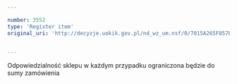 ```yaml
---

number: 3552
type: 'Register item'
original_uri: 'http://decyzje.uokik.gov.pl/nd_wz_um.nsf/0/7015A265F857EF1BC1257A540037F2AE?OpenDocument'


---
```


Odpowiedzialność sklepu w każdym przypadku ograniczona będzie do sumy zamówienia
